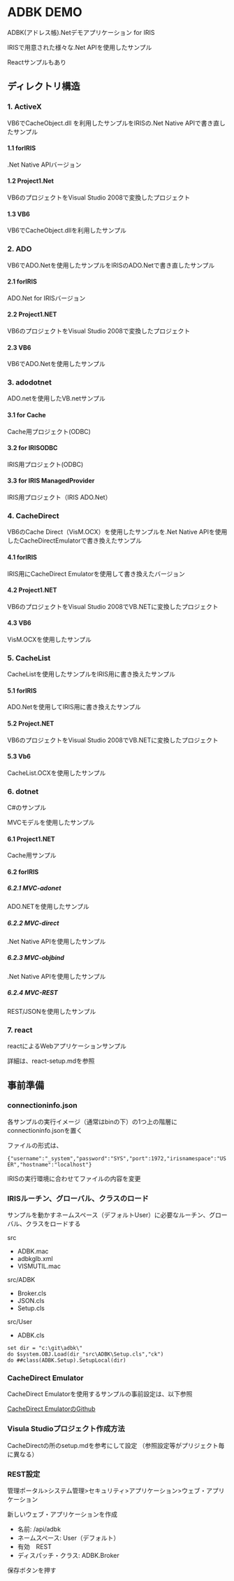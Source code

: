 # ADBK DEMO

ADBK(アドレス帳).Netデモアプリケーション for IRIS

IRISで用意された様々な.Net APIを使用したサンプル

Reactサンプルもあり

## ディレクトリ構造

### 1. ActiveX

VB6でCacheObject.dll を利用したサンプルをIRISの.Net Native APIで書き直したサンプル

#### 1.1 forIRIS

.Net Native APIバージョン

#### 1.2 Project1.Net

VB6のプロジェクトをVisual Studio 2008で変換したプロジェクト

#### 1.3 VB6

VB6でCacheObject.dllを利用したサンプル

### 2. ADO

VB6でADO.Netを使用したサンプルをIRISのADO.Netで書き直したサンプル

#### 2.1 forIRIS

ADO.Net for IRISバージョン

#### 2.2 Project1.NET

VB6のプロジェクトをVisual Studio 2008で変換したプロジェクト

#### 2.3 VB6

VB6でADO.Netを使用したサンプル

### 3. adodotnet

ADO.netを使用したVB.netサンプル

#### 3.1 for Cache

Cache用プロジェクト(ODBC)

#### 3.2 for IRISODBC

IRIS用プロジェクト(ODBC)

#### 3.3 for IRIS ManagedProvider

IRIS用プロジェクト（IRIS ADO.Net）

### 4. CacheDirect

VB6のCache Direct（VisM.OCX）を使用したサンプルを.Net Native APIを使用したCacheDirectEmulatorで書き換えたサンプル

#### 4.1 forIRIS

IRIS用にCacheDirect Emulatorを使用して書き換えたバージョン

#### 4.2 Project1.NET

VB6のプロジェクトをVisual Studio 2008でVB.NETに変換したプロジェクト

#### 4.3 VB6

VisM.OCXを使用したサンプル

### 5. CacheList

CacheListを使用したサンプルをIRIS用に書き換えたサンプル

#### 5.1 forIRIS

ADO.Netを使用してIRIS用に書き換えたサンプル

#### 5.2 Project.NET

VB6のプロジェクトをVisual Studio 2008でVB.NETに変換したプロジェクト

#### 5.3 Vb6

CacheList.OCXを使用したサンプル

### 6. dotnet

C#のサンプル

MVCモデルを使用したサンプル

#### 6.1 Project1.NET

Cache用サンプル

#### 6.2 forIRIS

##### 6.2.1 MVC-adonet

ADO.NETを使用したサンプル

##### 6.2.2 MVC-direct

.Net Native APIを使用したサンプル

##### 6.2.3 MVC-objbind

.Net Native APIを使用したサンプル

##### 6.2.4 MVC-REST

REST/JSONを使用したサンプル

### 7. react

reactによるWebアプリケーションサンプル

詳細は、react-setup.mdを参照

## 事前準備

### connectioninfo.json

各サンプルの実行イメージ（通常はbinの下）の1つ上の階層にconnectioninfo.jsonを置く

ファイルの形式は、

 `{"username":"_system","password":"SYS","port":1972,"irisnamespace":"USER","hostname":"localhost"} `

IRISの実行環境に合わせてファイルの内容を変更

### IRISルーチン、グローバル、クラスのロード

サンプルを動かすネームスペース（デフォルトUser）に必要なルーチン、グローバル、クラスをロードする

src

- ADBK.mac
- adbkglb.xml
- VISMUTIL.mac

src/ADBK

- Broker.cls
- JSON.cls
- Setup.cls

src/User

- ADBK.cls

```
set dir = "c:\git\adbk\" 
do $system.OBJ.Load(dir_"src\ADBK\Setup.cls","ck")
do ##class(ADBK.Setup).SetupLocal(dir)
```

### CacheDirect Emulator

CacheDirect Emulatorを使用するサンプルの事前設定は、以下参照

[CacheDirect EmulatorのGithub](https://github.com/wolfman0719/CacheDirectEmulator.git)

### Visula Studioプロジェクト作成方法

CacheDirectの所のsetup.mdを参考にして設定
（参照設定等がプリジェクト毎に異なる）

### REST設定

管理ポータル>システム管理>セキュリティ>アプリケーション>ウェブ・アプリケーション

新しいウェブ・アプリケーションを作成

- 名前:  /api/adbk
- ネームスペース: User（デフォルト）
- 有効　REST
- ディスパッチ・クラス: ADBK.Broker

保存ボタンを押す
